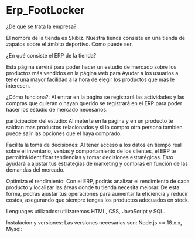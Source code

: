 # Erp_FootLocker
¿De qué se trata la empresa?

El nombre de la tienda es Skibiz. Nuestra tienda consiste en una tienda de zapatos sobre el ámbito deportivo. Como puede ser.

¿En qué consiste el ERP de la tienda?

Esta página servirá para poder hacer un estudio de mercado sobre los productos más vendidos en la página web para Ayudar a los usuarios a tener una mayor facilidad a la hora de elegir los productos que más le interesen.

¿Cómo funciona?: Al entrar en la página se registrará las actividades y las compras que quieran o hayan querido se registrará en el ERP para poder hacer los estudio de mercado necesarios.

participación del estudio: Al meterte en la pagina y en un producto te saldran mas productos relacionados y si lo compro otra persona tambien puede salir las opciones que el haya comprado.

Facilita la toma de decisiones: Al tener acceso a los datos en tiempo real sobre el inventario, ventas y comportamiento de los clientes, el ERP te permitirá identificar tendencias y tomar decisiones estratégicas. Esto ayudará a ajustar tus estrategias de marketing y compras en función de las demandas del mercado.

Optimiza el rendimiento: Con el ERP, podrás analizar el rendimiento de cada producto y localizar las áreas donde tu tienda necesita mejorar. De esta forma, podrás ajustar tus operaciones para aumentar la eficiencia y reducir costos, asegurando que siempre tengas los productos adecuados en stock.

Lenguages utilizados: utilizaremos HTML, CSS, JavaScript y SQL.

Instalacion y versiones: Las versiones necesarias son: Node.js >= 18.x.x, Mysql:
